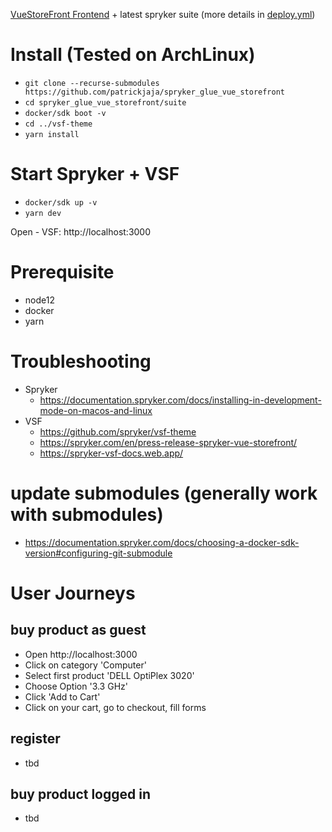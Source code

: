 [VueStoreFront Frontend](https://github.com/patrickjaja/vsf-theme) + latest spryker suite (more details in [deploy.yml](https://github.com/patrickjaja/suite/deploy.yml))

# Install (Tested on ArchLinux)
 - `git clone --recurse-submodules https://github.com/patrickjaja/spryker_glue_vue_storefront`
 - `cd spryker_glue_vue_storefront/suite`
 - `docker/sdk boot -v`
 - `cd ../vsf-theme`
 - `yarn install`

# Start Spryker + VSF
 - `docker/sdk up -v`
 - `yarn dev`

Open - VSF: http://localhost:3000

# Prerequisite
 - node12
 - docker
 - yarn

# Troubleshooting
 - Spryker
    - https://documentation.spryker.com/docs/installing-in-development-mode-on-macos-and-linux
 - VSF
    - https://github.com/spryker/vsf-theme
    - https://spryker.com/en/press-release-spryker-vue-storefront/
    - https://spryker-vsf-docs.web.app/

# update submodules (generally work with submodules)
 - https://documentation.spryker.com/docs/choosing-a-docker-sdk-version#configuring-git-submodule

# User Journeys
## buy product as guest
 - Open http://localhost:3000
 - Click on category 'Computer'
 - Select first product 'DELL OptiPlex 3020'
 - Choose Option '3.3 GHz'
 - Click 'Add to Cart'
 - Click on your cart, go to checkout, fill forms

## register
 - tbd

## buy product logged in
 - tbd
